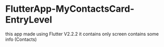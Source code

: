 # FlutterApp-MyContactsCard-EntryLevel
this app made using Flutter V2.2.2
it contains only screen contains some info (Contacts)

